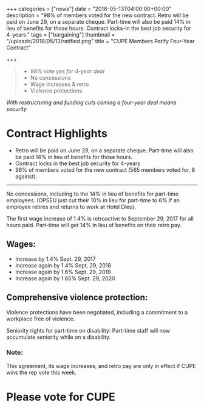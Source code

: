 +++
categories = ["news"]
date = "2018-05-13T04:00:00+00:00"
description = "98% of members voted for the new contract. Retro will be paid on June 29, on a separate cheque. Part-time will also be paid 14% in lieu of benefits for those hours. Contract locks-in the best job security for 4-years."
tags = ["bargaining"]
thumbnail = "/uploads/2018/05/13/ratified.png"
title = "CUPE Members Ratify Four-Year Contract"

+++
> * _98% vote yes for 4-year deal_
> * No concessions
> * Wage increases & retro
> * Violence protections

_With restructuring and funding cuts coming a four-year deal means security_

# Contract Highlights

* Retro will be paid on June 29, on a separate cheque. Part-time will also be paid 14% in lieu of benefits for those hours.
* Contract locks in the best job security for 4-years
* 98% of members voted for the new contract (565 members voted for, 8 against).

---

No concessions, including to the 14% in lieu of benefits for part-time employees. (OPSEU just cut their 10% in lieu for part-time to 6% if an employee retires and returns to work at Hotel Dieu).

The first wage increase of 1.4% is retroactive to September 29, 2017 for all hours paid. Part-time will get 14% in lieu of benefits on their retro pay.

## Wages:

* Increase by 1.4% Sept. 29, 2017
* Increase again by 1.4% Sept, 29, 2018
* Increase again by 1.6% Sept. 29, 2019
* Increase again by 1.65% Sept. 29, 2020

## Comprehensive violence protection:

Violence protections have been negotiated, including a commitment to a workplace free of violence.

Seniority rights for part-time on disability: Part-time staff will now accumulate seniority while on a disability.

### Note:

This agreement, its wage increases, and retro pay are only in effect if CUPE wins the rep vote this week.

# Please vote for CUPE